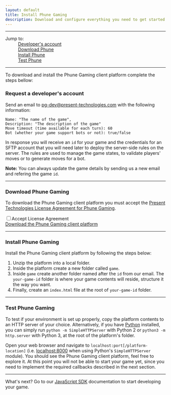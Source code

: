 ```yaml
---
layout: default
title: Install Phune Gaming
description: Download and configure everything you need to get started
---
```


<hr />

<div data-magellan-destination="sdk-js" data-magellan-expedition="fixed" data-options="destination_threshold: 65;">
    <dl class="sub-nav">
        <dt>Jump to:</dt>
        <dd data-magellan-arrival="request"><a href="#request">Developer's account</a></dd>
        <dd data-magellan-arrival="download"><a href="#download">Download Phune</a></dd>
        <dd data-magellan-arrival="install"><a href="#install">Install Phune</a></dd>
        <dd data-magellan-arrival="test"><a href="#test">Test Phune</a></dd>
    </dl>
</div>

<hr />

To download and install the Phune Gaming client platform complete the steps bellow:

<a name="request"></a>
<h3 data-magellan-destination="request">Request a developer's account</h3>

Send an email to [pg-dev@present-technologies.com](mailto:pg-dev@present-technologies.com) with the following information:

```
Name: "The name of the game",
Description: "The description of the game"
Move timeout (time available for each turn): 60
Bot (whether your game support bots or not): true/false
```

In response you will receive an `id` for your game and the credentials for an SFTP account that you will need later to deploy the server-side rules on the server. The rules are used to manage the game states, to validate players' moves or to generate moves for a bot.

**Note:** You can always update the game details by sending us a new email and refering the game `id`.

<hr />

<a name="download"></a>
<h3 data-magellan-destination="download">Download Phune Gaming</h3>

To download the Phune Gaming client platform you must accept the [Present Technologies License Agreement for Phune Gaming](license-agreement.html).

<input id="accept-license" type="checkbox" /><label for="accept-license">Accept License Agreement</label>  
<a id="download-platform" href="http://www.phune.com/assets/phune.zip">Download the Phune Gaming client platform</a>

<hr />

<a name="install"></a>
<h3 data-magellan-destination="install">Install Phune Gaming</h3>

Install the Phune Gaming client platform by following the steps below:

1. Unzip the platform into a local folder. 
2. Inside the platform create a new folder called `game`. 
3. Inside `game` create another folder named after the `id` from our email. The `your-game-id` folder is where your game contents will reside, structure it the way you want.
4. Finally, create an `index.html` file at the root of `your-game-id` folder. 

<hr />

<a name="test"></a>
<h3 data-magellan-destination="test">Test Phune Gaming</h3>

To test if your environment is set up properly, copy the platform contents to an HTTP server of your choice. Alternatively, if you have [Python](https://www.python.org/) installed, you can simply run `python -m SimpleHTTPServer` with Python 2 or `python3 -m http.server` with Python 3, at the root of the platform's folder.

Open your web browser and navigate to `localhost:port[/platform-location]` (i.e. [localhost:8000](http://localhost:8000/) when using Python's `SimpleHTTPServer` module). You should see the Phune Gaming client platform, feel free to explore it. At this point you will not be able to start your game yet, since you need to implement the required callbacks described in the next section.

<hr />

What's next? Go to our [JavaScript SDK](sdk-js.html) documentation to start developing your game.
